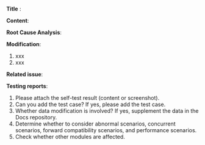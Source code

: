 <!-- Thanks for sending a pull request! -->

**Title** :

**Content**:

**Root Cause Analysis**:

**Modification**:
1. xxx
2. xxx

**Related issue**:

**Testing reports**:

1. Please attach the self-test result (content or screenshot).
2. Can you add the test case? If yes, please add the test case.
3. Whether data modification is involved? If yes, supplement the data in the Docs repository.  
5. Determine whether to consider abnormal scenarios, concurrent scenarios, forward compatibility scenarios, and performance scenarios. 
6. Check whether other modules are affected.

